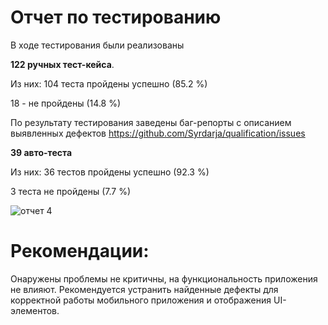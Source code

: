 # Отчет по тестированию

В ходе тестирования были реализованы

**122 ручных тест-кейса**.

Из них:
104 теста пройдены успешно (85.2 %)

18 - не пройдены (14.8 %)

По результату тестирования заведены баг-репорты с описанием выявленных дефектов 
https://github.com/Syrdarja/qualification/issues

**39 авто-теста**

Из них:
36 тестов пройдены успешно (92.3 %)

3 теста не пройдены (7.7 %)

![отчет 4](https://github.com/user-attachments/assets/959c914d-b144-4bc5-acdc-a069adc85d71)


# Рекомендации:

Онаружены проблемы не критичны, на функциональность приложения не влияют.
Рекомендуется устранить найденные дефекты для корректной работы мобильного приложения и отображения UI-элементов.

